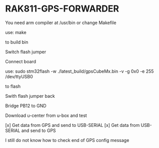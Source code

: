 # RAK811-GPS-FORWARDER

You need arm compiler at /usr/bin or change Makefile

use: make 

to build bin

Switch flash jumper

Connect board

use: sudo stm32flash -w ./latest_build/gpsCubeMx.bin -v -g 0x0 -e 255 /dev/ttyUSB0

to flash

Swith flash jumper back

Bridge PB12 to GND

Download u-center from u-box and test

[x] Get data from GPS and send to USB-SERIAL
[x] Get data from USB-SERIAL and send to GPS

I still do not know how to check end of GPS config message
